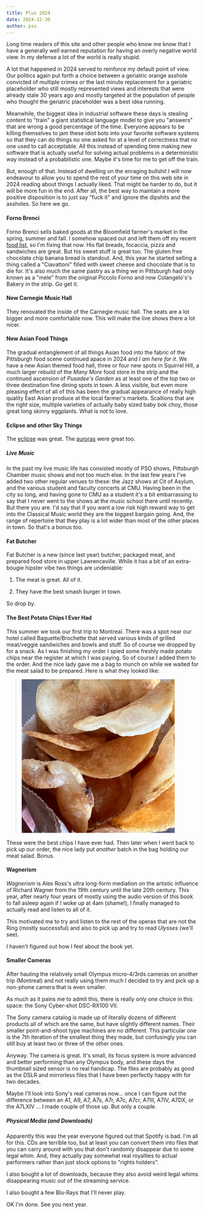 ```yaml
---
title: Plus 2024
date: 2024-12-30
author: psu
---
```


Long time readers of this site and other people who know me know that I have a generally
well earned reputation for having an overly negative world view. In my defense a lot of
the world is really stupid.

A lot that happened in 2024 served to reinforce my default point of view. Our politics
again put forth a choice between a geriatric orange asshole convicted of multiple crimes
or the last minute replacement for a geriatric placeholder who still mostly represented
views and interests that were already stale 30 years ago and mostly targeted at the
population of people who thought the geriatric placeholder was a best idea running.

Meanwhile, the biggest idea in industrial software these days is stealing content to
"train" a giant statistical language model to give you "answers" that are wrong a good
percentage of the time. Everyone appears to be killing themselves to jam these idiot bots
into your favorite software systems so that they can do things no one asked for at a level
of correctness that no one used to call acceptable. All this instead of spending time
making new software that is actually useful for solving actual problems in a deterministic
way instead of a probabilistic one. Maybe it's time for me to get off the train.

But, enough of that. Instead of dwelling on the enraging bullshit I will now endeavour to
allow you to spend the rest of your time on this web site in 2024 reading about things I
actually liked. That might be harder to do, but it will be more fun in the end. After all,
the best way to maintain a more positive disposition is to just say "fuck it" and ignore
the dipshits and the assholes. So here we go.

#### Forno Brenci

Forno Brenci sells baked goods at the Bloomfield farmer's market in the spring, summer and
fall. I somehow spaced out and left them off my recent [food
list](10-things-to-eat-in-pittsburgh-before-you-are-dead-2024.html), so I'm fixing that
now. His flat breads, focaccia, pizza and sandwiches are great. But his sweet stuff is
great too. The gluten free chocolate chip banana bread is standout. And, this year he
started selling a thing called a "Ciavattoni" filled with sweet cheese and chocolate that
is to die for. It's also much the same pastry as a thing we in Pittsburgh had only known
as a "mele" from the original Piccolo Forno and now Colangelo's's Bakery in the strip. Go
get it.

#### New Carnegie Music Hall

They renovated the inside of the Carnegie music hall. The seats are a lot bigger and more
comfortable now. This will make the live shows there a lot nicer.

#### New Asian Food Things

The gradual entanglement of all things Asian food into the fabric of the Pittsburgh food
scene continued apace in 2024 and _I am here for it_. We have a new Asian themed food
hall, three or four new spots in Squirrel Hill, a much larger rebuild of the _Many More_
food store in the strip and the continued ascension of _Pusadee's Garden_ as at least one
of the top two or three destination fine dining spots in town. A less visible, but even
more pleasing effect of all of this has been the gradual appearance of really high quality
East Asian produce at the local farmer's markets. Scallions that are the right size,
multiple varieties of actually baby sized baby bok choy, those great long skinny
eggplants. What is not to love.

#### Eclipse and other Sky Things

The [eclipse](eclipse-2024.html) was great. The [auroras](photo-realistic.html) were great
too.

##### Live Music

In the past my live music life has consisted mostly of PSO shows, Pittsburgh Chamber music
shows and not too much else. In the last few years I've added two other regular venues to
these: the Jazz shows at Cit of Asylum, and the various student and faculty concerts at
CMU. Having been in the city so long, and having gone to CMU as a student it's a bit
embarrassing to say that I never went to the shows at the music school there until
recently. But there you are. I'd say that if you want a low risk high reward way to get
into the Classical Music world they are the biggest bargain going. And, the range of
repertoire that they play is a lot wider than most of the other places in town. So that's
a bonus too.

#### Fat Butcher

Fat Butcher is a new (since last year) butcher, packaged meat, and prepared food store in
upper Lawrenceville. While it has a bit of an extra-bougie hipster vibe two things are
undeniable:

1. The meat is great. All of it.

2. They have the best smash burger in town.

So drop by.

#### The Best Potato Chips I Ever Had

This summer we took our first trip to Montreal. There was a spot near our hotel called
Baguette/Brochette that served various kinds of grilled meat/veggie sandwiches and bowls
and stuff. So of course we dropped by for a snack. As I was finishing my order I spied
some freshly made potato chips near the register at which I was paying. So of course I
added them to the order. And the nice lady gave me a bag to munch on while we waited for
the meat salad to be prepared. Here is what they looked like:

> <a href="../images/IMG_3136.jpg"><img src="../images/IMG_3136.jpg" width=400
title="chips"></a>

These were the best chips I have ever had. Then later when I went back to pick up our
order, the nice lady put _another_ batch in the bag holding our meat salad. Bonus.

#### Wagnerism

_Wagnerism_ is Alex Ross's ultra long-form mediation on the artistic influence of Richard
Wagner from the 19th century until the late 20th century. This year, after nearly four
years of mostly using the audio version of this book to fall asleep again if I woke up at
4am (shame!), I finally managed to actually read and listen to all of it.

This motivated me to try and listen to the rest of the operas that are not the Ring
(mostly successful) and also to pick up and try to read _Ulysses_ (we'll see).

I haven't figured out how I feel about the book yet.

#### Smaller Cameras

After hauling the relatively small Olympus micro-4/3rds cameras on another trip (Montreal)
and not really using them much I decided to try and pick up a non-phone camera that is
even smaller.

As much as it pains me to admit this, there is really only one choice in this space: the
Sony Cyber-shot DSC-RX100 VII.

The Sony camera catalog is made up of literally dozens of different products all of which
are the same, but have slightly different names. Their smaller point-and-shoot type
machines are no different. This particular one is the 7th iteration of the smallest thing
they made, but confusingly you can still buy at least two or three of the other ones.

Anyway. The camera is great. It's small, its focus system is more advanced and better
performing than any Olympus body, and these days the thumbnail sized sensor is no real
handicap. The files are probably as good as the DSLR and mirrorless files that I have been
perfectly happy with for two decades.

Maybe I'll look into Sony's real cameras now... once I can figure out the difference
between an A1, A9, A7, A7s, A7r, A7c, A7cr, A7III, A7IV, A7DX, or the A7LXIV ... I made
couple of those up. But only a couple.

##### Physical Media (and Downloads)

Apparently this was the year everyone figured out that Spotify is bad. I'm all for this.
CDs are terrible too, but at least you can convert them into files that you can carry
around with you that don't randomly disappear due to some legal whim. And, they actually
pay somewhat real royalties to actual performers rather than just stock options to "rights
holders".

I also bought a lot of downloads, because they also avoid weird legal whims disappearing
music out of the streaming service.

I also bought a few Blu-Rays that I'll never play.

OK I'm done. See you next year.
